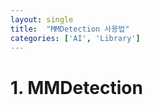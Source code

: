 ```yaml
---
layout: single
title:  "MMDetection 사용법"
categories: ['AI', 'Library']
---
```



# 1. MMDetection
### 


